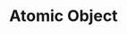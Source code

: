---
codehost: https://github.com/https://github.com/atomicobject
facebook: https://facebook.com/atomicobject
instagram: https://instagram.com/atomicobject
linkedin: https://linkedin.com/company/atomic-object
logohandle: atomicobject
sort: atomicobject
title: Atomic Object
twitter: https://x.com/atomicobject
website: https://atomicobject.com/
---